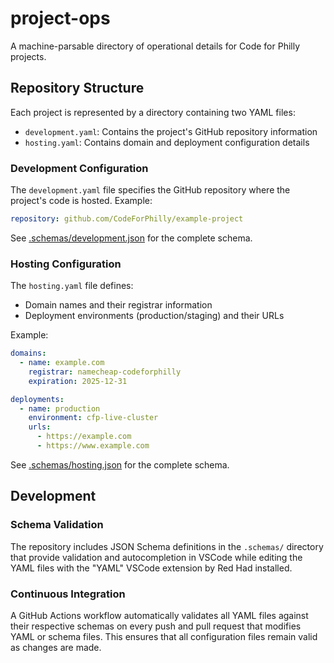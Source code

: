 # project-ops

A machine-parsable directory of operational details for Code for Philly projects.

## Repository Structure

Each project is represented by a directory containing two YAML files:

- `development.yaml`: Contains the project's GitHub repository information
- `hosting.yaml`: Contains domain and deployment configuration details

### Development Configuration

The `development.yaml` file specifies the GitHub repository where the project's code is hosted. Example:

```yaml
repository: github.com/CodeForPhilly/example-project
```

See [.schemas/development.json](.schemas/development.json) for the complete schema.

### Hosting Configuration

The `hosting.yaml` file defines:

- Domain names and their registrar information
- Deployment environments (production/staging) and their URLs

Example:

```yaml
domains:
  - name: example.com
    registrar: namecheap-codeforphilly
    expiration: 2025-12-31

deployments:
  - name: production
    environment: cfp-live-cluster
    urls:
      - https://example.com
      - https://www.example.com
```

See [.schemas/hosting.json](.schemas/hosting.json) for the complete schema.

## Development

### Schema Validation

The repository includes JSON Schema definitions in the `.schemas/` directory that provide validation and autocompletion in VSCode while editing the YAML files with the "YAML" VSCode extension by Red Had installed.

### Continuous Integration

A GitHub Actions workflow automatically validates all YAML files against their respective schemas on every push and pull request that modifies YAML or schema files. This ensures that all configuration files remain valid as changes are made.
